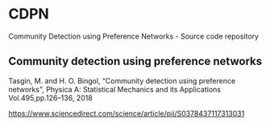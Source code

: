# CDPN
Community Detection using Preference Networks - Source code repository

## Community detection using preference networks
                                                    
 Tasgin, M. and H. O. Bingol, “Community detection using preference networks", 
 Physica A: Statistical Mechanics and its Applications   
 Vol.495,pp.126–136, 2018 
 
 https://www.sciencedirect.com/science/article/pii/S0378437117313031  
